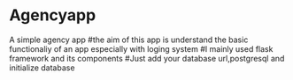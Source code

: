 # Agencyapp
A simple agency app
#the aim of this app is understand the basic functionaliy of an app especially with loging system 
#I mainly used flask framework and its components
#Just add your database url,postgresql and initialize database
